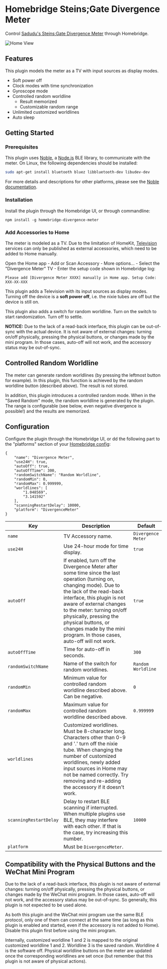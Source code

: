 # Homebridge Steins;Gate Divergence Meter

Control [Sadudu's Steins;Gate Divergence Meter](https://item.taobao.com/item.htm?id=573706227582) through Homebridge.

![Home View](https://github.com/liuzikai/homebridge-divergence-meter/blob/b742bfb32d28aa59011a418a75c503a51a55da36/resource/home-view.jpg?raw=true)

## Features

This plugin models the meter as a TV with input sources as display modes.

* Soft power off
* Clock modes with time synchronization
* Gyroscope mode
* Controlled random worldline
    * Result memorized
    * Customizable random range
* Unlimited customized worldlines
* Auto sleep

## Getting Started

### Prerequisites

This plugin uses [Noble](https://github.com/noble/noble), a [Node.js](https://nodejs.org/) BLE library, to communicate
with the meter.
On Linux, the following dependencies should be installed:

```sh
sudo apt-get install bluetooth bluez libbluetooth-dev libudev-dev
```

For more details and descriptions for other platforms, please see
the [Noble documentation](https://github.com/noble/noble#readme).

### Installation

Install the plugin through the Homebridge UI, or through commandline:

```shell
npm install -g homebridge-divergence-meter
```

### Add Accessories to Home

The meter is modeled as a TV. Due to the limitation of
HomeKit, [Television](https://developers.homebridge.io/#/service/Television) services can only be published as external
accessories, which need to be added to Home manually.

Open the Home app - Add or Scan Accessory - More options... - Select the "Divergence Meter" TV - Enter the setup code
shown in Homebridge log:

```
Please add [Divergence Meter XXXX] manually in Home app. Setup Code: XXX-XX-XXX
```

This plugin adds a Television with its input sources as display modes.
Turning off the device is a **soft power off**, i.e. the nixie tubes are off but the device is still on.

This plugin also adds a switch for random worldline. Turn on the switch to start randomization. Turn off to settle.

**NOTICE:** Due to the lack of a read-back interface, this plugin can be out-of-sync with the actual device.
It is not aware of external changes: turning on/off physically, pressing the physical buttons, or changes made by the
mini program.
In those cases, auto-off will not work, and the accessory status may be out-of-sync.

## Controlled Random Worldline

The meter can generate random worldlines (by pressing the leftmost button for example).
In this plugin, this function is achieved by the random worldline button (described above).
The result is not stored.

In addition, this plugin introduces a controlled random mode.
When in the "Saved Random" mode, the random worldline is generated by the plugin.
The range is configurable (see below, even negative divergence is possible!) and the results are memorized.

## Configuration

Configure the plugin through the Homebridge UI, or dd the following part to the "platforms" section of
your [Homebridge config](https://github.com/homebridge/homebridge/wiki/Homebridge-Config-JSON-Explained):

```shell
{
    "name": "Divergence Meter",
    "use24H": true,
    "autoOff": true,
    "autoOffTime": 300,
    "randomSwitchName": "Random Worldline",
    "randomMin": 0,
    "randomMax": 0.999999,
    "worldlines": [
        "1.048569",
        "3.141592"
    ],
    "scanningRestartDelay": 10000,
    "platform": "DivergenceMeter"
}
```

| Key                    | Description                                                                                                                                                                                                                                                                                                                                                   | Default            |
|------------------------|---------------------------------------------------------------------------------------------------------------------------------------------------------------------------------------------------------------------------------------------------------------------------------------------------------------------------------------------------------------|--------------------|
| `name`                 | TV Accessory name.                                                                                                                                                                                                                                                                                                                                            | `Divergence Meter` |
| `use24H`               | Use 24-hour mode for time display.                                                                                                                                                                                                                                                                                                                            | `true`             |
| `autoOff`              | If enabled, turn off the Divergence Meter after some time since the last operation (turning on, changing mode). Due to the lack of the read-back interface, this plugin is not aware of external changes to the meter: turning on/off physically, pressing the physical buttons, or changes made by the mini program. In those cases, auto-off will not work. | `true`             |
| `autoOffTime`          | Time for auto-off in seconds.                                                                                                                                                                                                                                                                                                                                 | `300`              |
| `randomSwitchName`     | Name of the switch for random worldlines.                                                                                                                                                                                                                                                                                                                     | `Random Worldline` |
| `randomMin`            | Minimum value for controlled random worldline described above. Can be negative.                                                                                                                                                                                                                                                                               | `0`                |
| `randomMax`            | Maximum value for controlled random worldline described above.                                                                                                                                                                                                                                                                                                | `0.999999`         |
| `worldlines`           | Customized worldlines. Must be 8-character long. Characters other than 0-9 and '.' turn off the nixie tube. When changing the number of customized worldlines, newly added input sources in Home may not be named correctly. Try removing and re-adding the accessory if it doesn't work.                                                                     |                    |
| `scanningRestartDelay` | Delay to restart BLE scanning if interrupted. When multiple plugins use BLE, they may interfere with each other. If that is the case, try increasing this number.                                                                                                                                                                                             | `10000`            |
| `platform`             | Must be `DivergenceMeter`.                                                                                                                                                                                                                                                                                                                                    |                    |

## Compatibility with the Physical Buttons and the WeChat Mini Program

Due to the lack of a read-back interface, this plugin is not aware of external changes: turning on/off physically,
pressing the physical buttons, or changes made by the WeChat mini program.
In those cases, auto-off will not work, and the accessory status may be out-of-sync.
So generally, this plugin is not expected to be used alone.

As both this plugin and the WeChat mini program use the same BLE protocol, only one of them can connect at the same
time (as long as this plugin is enabled and started, even if the accessory is not added to Home).
Disable this plugin first before using the mini program.

Internally, customized worldline 1 and 2 is mapped to the original customized worldline 1 and 2.
Worldline 3 is the saved random. Worldline 4 is the software off.
Physical worldline buttons on the meter are updated once the corresponding worldlines are set once
(but remember that this plugin is not aware of physical actions).